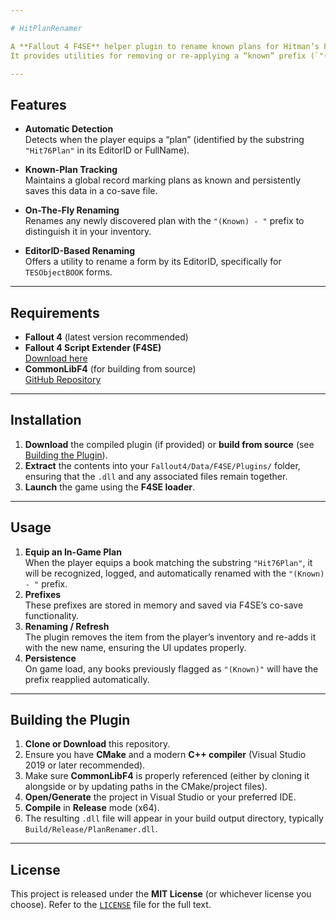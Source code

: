 ```yaml
---

# HitPlanRenamer

A **Fallout 4 F4SE** helper plugin to rename known plans for Hitman’s Fallout 76 settlement object mod.  
It provides utilities for removing or re-applying a “known” prefix (`"(Known) - "`) to plans, as well as storing and restoring known-plan states across saves.

---
```


## Features

- **Automatic Detection**  
  Detects when the player equips a “plan” (identified by the substring `"Hit76Plan"` in its EditorID or FullName).

- **Known-Plan Tracking**  
  Maintains a global record marking plans as known and persistently saves this data in a co-save file.

- **On-The-Fly Renaming**  
  Renames any newly discovered plan with the `"(Known) - "` prefix to distinguish it in your inventory.

- **EditorID-Based Renaming**  
  Offers a utility to rename a form by its EditorID, specifically for `TESObjectBOOK` forms.

---

## Requirements

- **Fallout 4** (latest version recommended)  
- **Fallout 4 Script Extender (F4SE)**  
  [Download here](https://f4se.silverlock.org/)  
- **CommonLibF4** (for building from source)  
  [GitHub Repository](https://github.com/Ryan-rsm-McKenzie/CommonLibF4)

---

## Installation

1. **Download** the compiled plugin (if provided) or **build from source** (see [Building the Plugin](#building-the-plugin)).  
2. **Extract** the contents into your `Fallout4/Data/F4SE/Plugins/` folder, ensuring that the `.dll` and any associated files remain together.  
3. **Launch** the game using the **F4SE loader**.

---

## Usage

1. **Equip an In-Game Plan**  
   When the player equips a book matching the substring `"Hit76Plan"`, it will be recognized, logged, and automatically renamed with the `"(Known) - "` prefix.  
2. **Prefixes**  
   These prefixes are stored in memory and saved via F4SE’s co-save functionality.  
3. **Renaming / Refresh**  
   The plugin removes the item from the player’s inventory and re-adds it with the new name, ensuring the UI updates properly.  
4. **Persistence**  
   On game load, any books previously flagged as `"(Known)"` will have the prefix reapplied automatically.

---

## Building the Plugin

1. **Clone or Download** this repository.  
2. Ensure you have **CMake** and a modern **C++ compiler** (Visual Studio 2019 or later recommended).  
3. Make sure **CommonLibF4** is properly referenced (either by cloning it alongside or by updating paths in the CMake/project files).  
4. **Open/Generate** the project in Visual Studio or your preferred IDE.  
5. **Compile** in **Release** mode (x64).  
6. The resulting `.dll` file will appear in your build output directory, typically `Build/Release/PlanRenamer.dll`.

---

## License

This project is released under the **MIT License** (or whichever license you choose). Refer to the [`LICENSE`](LICENSE) file for the full text.

